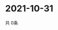 # 2021-10-31
  共 0条

  <!-- BEGIN -->
  <!-- 最后更新时间Sun Oct 31 2021 13:10:42 GMT+0000 (Coordinated Universal Time) -->
  
  <!-- END -->
  
  